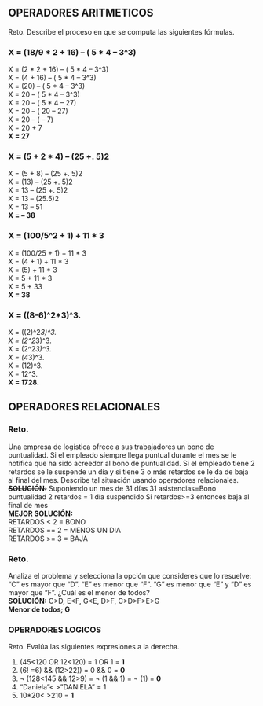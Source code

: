 ## OPERADORES ARITMETICOS
Reto. Describe el proceso en que se computa las siguientes fórmulas.

### X = (18/9 * 2 + 16) – ( 5 * 4 – 3^3)  
X = (2 * 2 + 16) – ( 5 * 4 – 3^3)  
X = (4 + 16) – ( 5 * 4 – 3^3)  
X = (20) – ( 5 * 4 – 3^3)  
X = 20 – ( 5 * 4 – 3^3)  
X = 20 – ( 5 * 4 – 27)  
X = 20 – ( 20 – 27)  
X = 20 – ( – 7)  
X = 20 + 7  
**X = 27**  

### X = (5 + 2 * 4) – (25 +. 5)2  
X = (5 + 8) – (25 +. 5)2  
X = (13) – (25 +. 5)2  
X = 13 – (25 +. 5)2  
X = 13 – (25.5)2  
X = 13 – 51  
**X = – 38**  

### X = (100/5^2 + 1) + 11 * 3  
X = (100/25 + 1) + 11 * 3  
X = (4 + 1) + 11 * 3  
X = (5) + 11 * 3  
X = 5 + 11 * 3  
X = 5 + 33  
**X = 38**  

### X = ((8-6)^2*3)^3.  
X = ((2)^2*3)^3.  
X = (2^2*3)^3.  
X = (2^2*3)^3.  
X = (4*3)^3.  
X = (12)^3.  
X = 12^3.  
**X = 1728.**  
  
## OPERADORES RELACIONALES
### Reto. 
Una empresa de logística ofrece a sus trabajadores un bono de
puntualidad. Si el empleado siempre llega puntual durante el mes se le
notifica que ha sido acreedor al bono de puntualidad. Si el empleado tiene
2 retardos se le suspende un día y si tiene 3 o más retardos se le da de
baja al final del mes. Describe tal situación usando operadores
relacionales.
~~**SOLUCIÓN:**~~
Suponiendo un mes de 31 días
31 asistencias=Bono puntualidad
2 retardos = 1 día suspendido
Si retardos>=3 entonces baja al final de mes  
**MEJOR SOLUCIÓN:**  
RETARDOS < 2 = BONO  
RETARDOS == 2 = MENOS UN DIA  
RETARDOS >= 3 = BAJA  

### Reto. 
Analiza el problema y selecciona la opción que consideres que lo
resuelve:
“C” es mayor que “D”. “E” es menor que “F”. “G” es menor que “E” y “D” es
mayor que “F”. ¿Cuál es el menor de todos?  
**SOLUCIÓN:** C>D, E<F, G<E, D>F, C>D>F>E>G  
**Menor de todos; G**

### OPERADORES LOGICOS
Reto. Evalúa las siguientes expresiones a la derecha.
1) (45<120 OR 12<120) = 1 OR 1 = **1**
2) (6! =6) && (12>22)) = 0 && 0 = **0**
3) ¬ (128<145 && 12>9) = ¬ (1 && 1) = ¬ (1) = **0**
4) “Daniela”< >”DANIELA” = 1
5) 10*20< >210 = **1**
